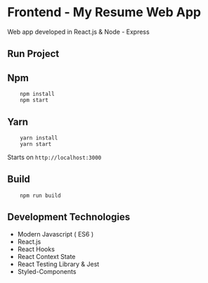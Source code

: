 # Frontend - My Resume Web App

Web app developed in React.js & Node - Express


## Run Project

## Npm
```
    npm install
    npm start
```

## Yarn
```
    yarn install
    yarn start
```

Starts on `http://localhost:3000`

## Build
```
    npm run build
```

## Development Technologies
* Modern Javascript ( ES6 )
* React.js
* React Hooks
* React Context State
* React Testing Library & Jest
* Styled-Components 

